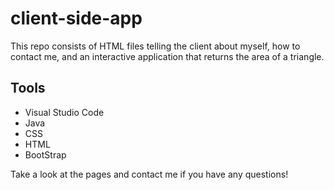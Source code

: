 # client-side-app

This repo consists of HTML files telling the client about myself, how to contact me, and an interactive application that returns the area of a triangle.

## Tools
- Visual Studio Code
- Java
- CSS
- HTML
- BootStrap

Take a look at the pages and contact me if you have any questions!
